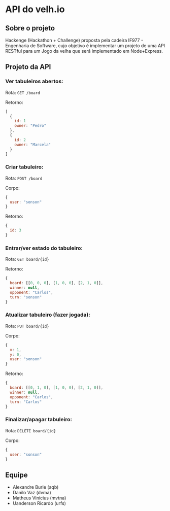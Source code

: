 # API do velh.io

## Sobre o projeto

Hackenge (Hackathon + Challenge) proposta pela cadeira IF977 - Engenharia de Software, cujo objetivo é implementar um projeto de uma API RESTful para um Jogo da velha que será implementado em Node+Express.

## Projeto da API

### Ver tabuleiros abertos:

Rota: ```GET /board```

Retorno:
~~~javascript
[
  {
    id: 1
    owner: "Pedro"
  },
  {
    id: 2
    owner: "Marcela"
  }
]
~~~

### Criar tabuleiro:

Rota: ```POST /board```

Corpo:
~~~javascript
{
  user: "sonson"
}
~~~

Retorno:
~~~javascript
{
  id: 3
}
~~~

### Entrar/ver estado do tabuleiro:

Rota: ```GET board/{id}```

Retorno:
~~~javascript
{
  board: [[0, 0, 0], [1, 0, 0], [2, 1, 0]],
  winner: null,
  opponent: "Carlos",
  turn: "sonson"
}
~~~

### Atualizar tabuleiro (fazer jogada):

Rota: ```PUT board/{id}```

Corpo:
~~~javascript
{
  x: 1,
  y: 0,
  user: "sonson"
}
~~~

Retorno:
~~~javascript
{
  board: [[0, 1, 0], [1, 0, 0], [2, 1, 0]],
  winner: null,
  opponent: "Carlos",
  turn: "Carlos"
}
~~~

### Finalizar/apagar tabuleiro:

Rota: ```DELETE board/{id}```

Corpo:
~~~javascript
{
  user: "sonson"
}
~~~

## Equipe
- Alexandre Burle (aqb)
- Danilo Vaz (dvma)
- Matheus Vinícius (mvtna)
- Uanderson Ricardo (urfs)
